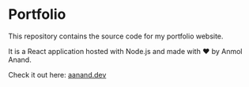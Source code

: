 # Portfolio

This repository contains the source code for my portfolio website.

It is a React application hosted with Node.js and made with ❤️ by Anmol Anand.

Check it out here: [aanand.dev](https://anmol-anand.github.io/portfolio)
